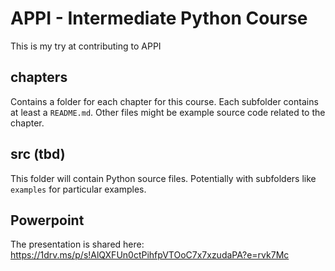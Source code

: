 # APPI - Intermediate Python Course

This is my try at contributing to APPI

## chapters

Contains a folder for each chapter for this course. Each subfolder contains at least a `README.md`. Other files might be example source code related to the chapter.

## src (tbd)

This folder will contain Python source files. Potentially with subfolders like `examples` for particular examples.



## Powerpoint

The presentation is shared here: https://1drv.ms/p/s!AlQXFUn0ctPihfpVTOoC7x7xzudaPA?e=rvk7Mc
